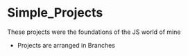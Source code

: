 # Simple_Projects
These projects were the foundations of the JS world of mine
- Projects are arranged in Branches

